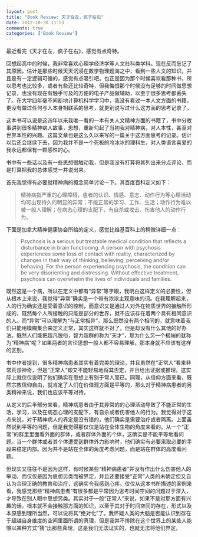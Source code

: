 ```yaml
---
layout: post
title: "Book Review: 天才在左，疯子在右"
date: 2012-10-30 11:53
comments: true
categories: ['Book Review']
---
```


最近看完《天才在左，疯子在右》，感觉有点奇特。

回想起高中的时候，我非常喜欢心理学经济学等人文社科类学科。现在反而忘记了其原因，估计是那些时候天天沉浸在数学物理题海之中，看到一些人文的知识，并且是有一定逻辑可循的，感觉有点吸引吧。也正是因为那个时候喜欢看那种书，所以思考也比较多，或者有些还比较奇特，但我悔恨那个时候没有足够的时间做思想记录，也没有现在有触手可及的方便的电子产品做辅助，以至于很多思考都丢失了。在大学四年毫不间断地计算机科学学习中，我没有看过一本人文方面的书籍，更没有做过任何与人本身相联系的思考，就更别说写过什么这方面的思考记录了。

这本书可以说是这四年以来我唯一看的一本有关人文精神方面的书籍了，书中分故事讲到很多精神病人故事，思想，重新勾起了当初我对精神病，对人本性，甚至对世界本性的兴趣。这篇文章也是这么久以来写的一篇关于这方面思考的记录。估计以后还会继续下去，因为我并不是一个死板的冷冰冰的理科生，对人类语言喜爱的我永远都保有一颗感性的心。

书中有一些话以及有一些思想很触动我，但是我没有打算将其列出来分点评论，而是打算把我的总体感觉一并说出来。

首先我觉得有必要就精神病的概念简单讨论一下。其百度百科定义如下：

> 精神病指严重的心理障碍，患者的认识、情感、意志、动作行为等心理活动均可出现持久的明显的异常；不能正常的学习、工作、生活；动作行为难以被一般人理解；在病态心理的支配下，有自杀或攻击、伤害他人的动作行为。

下面是加拿大精神健康协会所给的定义，感觉比维基百科上的稍微详细一点：

> Psychosis is a serious but treatable medical condition that reflects a disturbance in brain functioning. A person with psychosis experiences some loss of contact with reality, characterized by changes in their way of thinking, believing, perceiving and/or behaving. For the person experiencing psychosis, the condition can be very disorienting and distressing. Without effective treatment, psychosis can overwhelm the lives of individuals and families.

既然这是一个病，所以在定义中都有“异常”等字眼，我明白这样定义的必要性，但从根本上来说，我觉得“异常”确实是一个带有浓浓主观意味的词。在我理解起来，人的行为确实还是受着意识的控制，而意识又是通过人对外在物质世界的接触所形成的，既然每个人所接触的只能是部分的世界，就不应该存在着两个具有相同意识的人。而“异常”可以理解为“与正常相异”，那么既然没有两个相同的，就意味着我们只能用模糊集合来定义正常，其实这样就不对了，但是却没有什么其他的好办法。既然人们能把超凡脱俗，智力超群的称为“天才”，那为什么另一个极端的就称为“精神病”呢？如果两者的言论思想一般人都不容易理解，那本身就不应该有这样的区别。

书中作者提到，很多精神病患者其实有着完美的理论，并且虽然在“正常人”看来非常荒谬神奇，但是“正常人”却又不能轻易地将其否定，并且给出证据或推理。这实际上就仅仅说明了他们确实在思想上有别于常人而已。同理，从信仰方面来看，既然宗教信仰自由，就肯定了人们在价值观方面是平等的，那么对于精神病患者的另类精神来说，我们也应该平等对待。

从定义的后半部分来看，精神病患者由于其异常的的心理活动导致了不能正常的生活，学习，以及在病态心理的支配下，有自杀或者伤害他人的行为。我觉得对于这点来说，对于精神病人的界定是没有错的，他们确实是需要治疗或者隔离。上面虽然说到平等的问题，但是我觉得那仅仅是站在全体生物的角度来看的。从一个“正常”的群里里面看外面的群体，或者群体外面的个体，这确实是不能平等地看问题。当一个群体或者其个体遭受到群体外力影响时，他们确实有必要采取必要的手段来稳定内部。因为并不是站在全体的角度考虑问题，而是站在群体的高度看问题。

但现实又往往不是因为这样，有时候某些“精神病患者”并没有作出什么伤害他人的举动，而仅仅是因为思想另类而被界定，并且还要接受“正常”人类的未确定但又自认为合理正确的教育和治疗，这确实令我感到心疼。仅仅从这本书所描述的案例来看，我感觉那些“精神病患者”有很多都是平常因为思考时间空间的问题过于深入，才导致在别人眼中思想另类。其实对于一般“正常人”来说，如果不是对那方面有兴趣的话，根本就不会接触那方面的知识，以至于其对于时间空间的存在，形式以及本原感到理所当然，可以说将其“绝对化”了。我怀疑人类的大脑是否能认识到存在于超越自身维度的空间里面所谓的真理，但是我并不排除在这个世界上的某些人能够以某种方式“猜”出那些真理，这是我们无法证实的，也就无法将他们界定。


